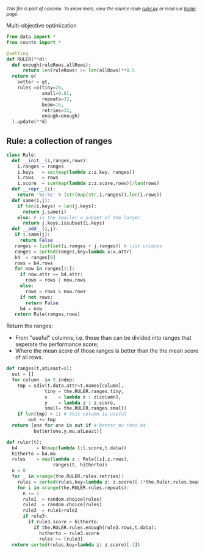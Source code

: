 <small>_This file is part of cocomo. To know more, view the source code [ruler.py](../src/ruler.py) or read our [home](https://github.com/ai-se/cocomo) page._</small>

Multi-objective optimization

````python
from data import *
from counts import *

@setting
def RULER(**d): 
  def enough(ruleRows,allRows):
      return len(ruleRows) >= len(allRows)**0.5 
  return o( 
    better = gt,
    rules =o(tiny=20,
             small=0.01,
             repeats=32,
             beam=16,
             retries=32,
             enough=enough)
  ).update(**d)
````

## Rule: a collection of ranges

````python
class Rule:
  def __init__(i,ranges,rows):
    i.ranges = ranges
    i.keys   = set(map(lambda z:z.key, ranges))
    i.rows   = rows
    i.score  = sum(map(lambda z:z.score,rows))/len(rows)
  def __repr__(i):
    return '%s:%s' % (str(map(str,i.ranges)),len(i.rows))
  def same(i,j):
    if len(i.keys) < len(j.keys):
      return j.same(i)
    else: # is the smaller a subset of the larger
      return j.keys.issubset(i.keys)
  def __add__(i,j): 
   if i.same(j): 
     return False
   ranges = list(set(i.ranges + j.ranges)) # list uniques
   ranges = sorted(ranges,key=lambda x:x.attr) 
   b4  = ranges[0] 
   rows = b4.rows
   for now in ranges[1:]:
     if now.attr == b4.attr:
       rows = rows | now.rows
     else:
       rows = rows & now.rows 
     if not rows: 
       return False
     b4 = now
   return Rule(ranges,rows)
````

Return the ranges:

+ From "useful" columns; i.e. those than can be
  divided into ranges that seperate the performance
  score;
+ Where the mean score of those ranges is better than
  the the mean score of all rows.
  
````python
def ranges(t,atLeast=0):
  out = []
  for column  in t.indep: 
    tmp = sdiv(t.data,attr=t.names[column],
              tiny = the.RULER.ranges.tiny,
              x    = lambda z : z[column],
              y    = lambda z : z.score,
              small= the.RULER.ranges.small)
    if len(tmp) > 1: # this column is useful
        out += tmp 
  return [one for one in out if # better mu than b4
          better(one.y.mu,atLeast)]

def ruler(t):
  b4       = N(map(lambda l:l.score,t.data))
  hitherto = b4.mu  
  rules    = map(lambda z : Rule([z],z.rows),
                 ranges(t, hitherto))
  n = 0 
  for _ in xrange(the.RULER.rules.retries):
    rules = sorted(rules,key=lambda z: z.score)[-1*the.Ruler.rules.beam:] 
    for i in xrange(the.RULER.rules.repeats): 
      n += 1
      rule1  = random.choice(rules)
      rule2  = random.choice(rules) 
      rule3  = rule1+rule2
      if rule3:
        if rule3.score > hitherto: 
          if the.RULER.rules.enough(rule3.rows,t.data):
            hitherto = rule3.score
            rules += [rule3]
  return sorted(rules,key=lambda z: z.score)[-1])

````
